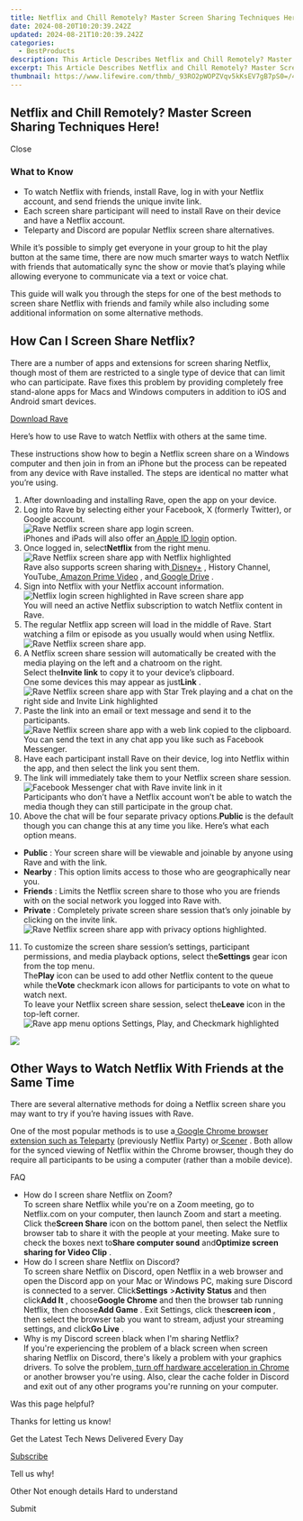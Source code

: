 ```yaml
---
title: Netflix and Chill Remotely? Master Screen Sharing Techniques Here!
date: 2024-08-20T10:20:39.242Z
updated: 2024-08-21T10:20:39.242Z
categories:
  - BestProducts
description: This Article Describes Netflix and Chill Remotely? Master Screen Sharing Techniques Here!
excerpt: This Article Describes Netflix and Chill Remotely? Master Screen Sharing Techniques Here!
thumbnail: https://www.lifewire.com/thmb/_93RO2pWOPZVqv5kKsEV7gB7pS0=/400x300/filters:no_upscale():max_bytes(150000):strip_icc():format(webp)/how-to-screen-share-on-netflix-b99a091ec07b435e904d522ff8fd46ad.jpg
---
```


## Netflix and Chill Remotely? Master Screen Sharing Techniques Here!

Close 

###  What to Know

* To watch Netflix with friends, install Rave, log in with your Netflix account, and send friends the unique invite link.
* Each screen share participant will need to install Rave on their device and have a Netflix account.
* Teleparty and Discord are popular Netflix screen share alternatives.

 While it’s possible to simply get everyone in your group to hit the play button at the same time, there are now much smarter ways to watch Netflix with friends that automatically sync the show or movie that’s playing while allowing everyone to communicate via a text or voice chat.

 This guide will walk you through the steps for one of the best methods to screen share Netflix with friends and family while also including some additional information on some alternative methods.

##  How Can I Screen Share Netflix? 

 There are a number of apps and extensions for screen sharing Netflix, though most of them are restricted to a single type of device that can limit who can participate. Rave fixes this problem by providing completely free stand-alone apps for Macs and Windows computers in addition to iOS and Android smart devices.

[ Download Rave ](https://rave.io) 

 Here’s how to use Rave to watch Netflix with others at the same time.

 These instructions show how to begin a Netflix screen share on a Windows computer and then join in from an iPhone but the process can be repeated from any device with Rave installed. The steps are identical no matter what you’re using.

1. After downloading and installing Rave, open the app on your device.
2. Log into Rave by selecting either your Facebook, X (formerly Twitter), or Google account.  
![Rave Netflix screen share app login screen.](https://www.lifewire.com/thmb/jtWdtEbMRyQ1jnL4A2sAAg1IkGg=/1500x0/filters:no_upscale():max_bytes(150000):strip_icc():format(webp)/how-to-screen-share-on-netflix-01-abfa3037a9a346c6bf8eac8ff34d1ded.jpg)  
 iPhones and iPads will also offer an[ Apple ID login](https://www.lifewire.com/what-is-an-apple-id-1994330) option.
3. Once logged in, select**Netflix** from the right menu.  
![Rave Netflix screen share app with Netflix highlighted](https://www.lifewire.com/thmb/Dninba0Ut-ZdC8zbZ-IDHM0FRXM=/1500x0/filters:no_upscale():max_bytes(150000):strip_icc():format(webp)/Netflix-0fad30201382405798cb460d3645964d.jpg)  
 Rave also supports screen sharing with[ Disney+](https://www.lifewire.com/how-to-stream-on-disney-4687015) , History Channel, YouTube,[ Amazon Prime Video](https://www.lifewire.com/amazon-prime-video-4176363) , and[ Google Drive](https://www.lifewire.com/google-drive-4165788) .
4. Sign into Netflix with your Netflix account information.  
![Netflix login screen highlighted in Rave screen share app](https://www.lifewire.com/thmb/foVRpwIMrbrvktybHr0U-4kfpDQ=/1500x0/filters:no_upscale():max_bytes(150000):strip_icc():format(webp)/SignIn-9691890fa38e4444a85d140b3b58b51a.jpg)  
 You will need an active Netflix subscription to watch Netflix content in Rave.
5. The regular Netflix app screen will load in the middle of Rave. Start watching a film or episode as you usually would when using Netflix.  
![Rave Netflix screen share app.](https://www.lifewire.com/thmb/179PYKpDpSd9E-O6Z2GnW1-J7n8=/1500x0/filters:no_upscale():max_bytes(150000):strip_icc():format(webp)/how-to-screen-share-on-netflix-04-1c4fc76a502d4a3ab18f6a77c2e3a8d4.jpg)
6. A Netflix screen share session will automatically be created with the media playing on the left and a chatroom on the right.  
 Select the**Invite link** to copy it to your device’s clipboard.  
 One some devices this may appear as just**Link** .  
![Rave Netflix screen share app with Star Trek playing and a chat on the right side and Invite Link highlighted](https://www.lifewire.com/thmb/6-NQH0DQh-kECToA9uhrcxbO3m8=/1500x0/filters:no_upscale():max_bytes(150000):strip_icc():format(webp)/Invitelink-62b58683127d41a18d1068825a1e9481.jpg)
7. Paste the link into an email or text message and send it to the participants.  
![Rave Netflix screen share app with a web link copied to the clipboard.](https://www.lifewire.com/thmb/VIj7l-8LpdsDP0Igi2amnVVZ4m4=/1500x0/filters:no_upscale():max_bytes(150000):strip_icc():format(webp)/how-to-screen-share-on-netflix-07-f485cd60168245af965b136be499d74c.jpg)  
 You can send the text in any chat app you like such as Facebook Messenger.
8. Have each participant install Rave on their device, log into Netflix within the app, and then select the link you sent them.
9. The link will immediately take them to your Netflix screen share session.  
![Facebook Messenger chat with Rave invite link in it ](https://www.lifewire.com/thmb/5Q4Q0w3jc2zaL4lTuf2WM7GtJQg=/1500x0/filters:no_upscale():max_bytes(150000):strip_icc():format(webp)/SCREENshare-a16ed57111154d95b9d58123036aad68.jpg)  
 Participants who don’t have a Netflix account won’t be able to watch the media though they can still participate in the group chat.
10. Above the chat will be four separate privacy options.**Public** is the default though you can change this at any time you like. Here’s what each option means.  
   * **Public** : Your screen share will be viewable and joinable by anyone using Rave and with the link.  
   * **Nearby** : This option limits access to those who are geographically near you.  
   * **Friends** : Limits the Netflix screen share to those who you are friends with on the social network you logged into Rave with.  
   * **Private** : Completely private screen share session that’s only joinable by clicking on the invite link.  
![Rave Netflix screen share app with privacy options highlighted.](https://www.lifewire.com/thmb/JCASWPEa8JfJBPHWotLYCOrJERk=/1500x0/filters:no_upscale():max_bytes(150000):strip_icc():format(webp)/Privacyoptions-cbe97ba3540643fbbb07f1f0cd535fc0.jpg)
11. To customize the screen share session’s settings, participant permissions, and media playback options, select the**Settings** gear icon from the top menu.  
 The**Play** icon can be used to add other Netflix content to the queue while the**Vote** checkmark icon allows for participants to vote on what to watch next.  
 To leave your Netflix screen share session, select the**Leave** icon in the top-left corner.  
![Rave app menu options Settings, Play, and Checkmark highlighted](https://www.lifewire.com/thmb/y8Yevg0t1BGm7EMnFtD-_-8cQKc=/1500x0/filters:no_upscale():max_bytes(150000):strip_icc():format(webp)/SettingsPlayCheck-a3ce0727b1184999bd7302ecd11cb5d8.jpg)

<!-- affiliate ads begin -->
<a href="https://store.nero.com/order/checkout.php?PRODS=42296985&QTY=1&AFFILIATE=108875&CART=1"><img src="https://secure.avangate.com/images/merchant/9cea886b9f44a3c2df1163730ab64994/products/copy_nero_burning_rom_cart.png" border="0">
</a>
<!-- affiliate ads end -->
##  Other Ways to Watch Netflix With Friends at the Same Time 

 There are several alternative methods for doing a Netflix screen share you may want to try if you’re having issues with Rave.

 One of the most popular methods is to use a[ Google Chrome browser extension such as Teleparty](https://www.lifewire.com/how-to-set-up-and-use-netflix-party-4801042) (previously Netflix Party) or[ Scener](https://scener.com) . Both allow for the synced viewing of Netflix within the Chrome browser, though they do require all participants to be using a computer (rather than a mobile device).

 FAQ

* How do I screen share Netflix on Zoom?  
 To screen share Netflix while you're on a Zoom meeting, go to Netflix.com on your computer, then launch Zoom and start a meeting. Click the**Screen Share** icon on the bottom panel, then select the Netflix browser tab to share it with the people at your meeting. Make sure to check the boxes next to**Share computer sound** and**Optimize screen sharing for Video Clip** .
* How do I screen share Netflix on Discord?  
 To screen share Netflix on Discord, open Netflix in a web browser and open the Discord app on your Mac or Windows PC, making sure Discord is connected to a server. Click**Settings** \>**Activity Status** and then click**Add It** , choose**Google Chrome** and then the browser tab running Netflix, then choose**Add Game** . Exit Settings, click the**screen icon** , then select the browser tab you want to stream, adjust your streaming settings, and click**Go Live** .
* Why is my Discord screen black when I'm sharing Netflix?  
 If you're experiencing the problem of a black screen when screen sharing Netflix on Discord, there's likely a problem with your graphics drivers. To solve the problem,[ turn off hardware acceleration in Chrome](https://www.lifewire.com/hardware-acceleration-in-chrome-4125122) or another browser you're using. Also, clear the cache folder in Discord and exit out of any other programs you're running on your computer.

Was this page helpful?

Thanks for letting us know!

 Get the Latest Tech News Delivered Every Day

[ Subscribe ](https://www.lifewire.com/#) 

Tell us why!

 Other  Not enough details  Hard to understand 

 Submit 

<ins class="adsbygoogle"
     style="display:block"
     data-ad-format="autorelaxed"
     data-ad-client="ca-pub-7571918770474297"
     data-ad-slot="1223367746"></ins>



<ins class="adsbygoogle"
     style="display:block"
     data-ad-client="ca-pub-7571918770474297"
     data-ad-slot="8358498916"
     data-ad-format="auto"
     data-full-width-responsive="true"></ins>


